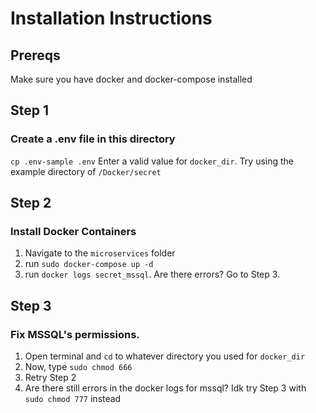 # Installation Instructions

## Prereqs
Make sure you have docker and docker-compose installed

## Step 1
### Create a .env file in this directory
`cp .env-sample .env`
Enter a valid value for `docker_dir`. Try using the example directory of `/Docker/secret`

## Step 2
### Install Docker Containers
1. Navigate to the `microservices` folder
2. run `sudo docker-compose up -d`
3. run `docker logs secret_mssql`. Are there errors? Go to Step 3.


## Step 3
### Fix MSSQL's permissions.
1. Open terminal and `cd` to whatever directory you used for `docker_dir`
2. Now, type `sudo chmod 666`
3. Retry Step 2
4. Are there still errors in the docker logs for mssql? Idk try Step 3 with `sudo chmod 777` instead
